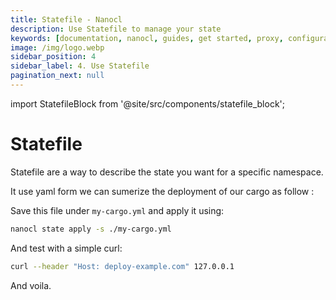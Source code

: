 ```yaml
---
title: Statefile - Nanocl
description: Use Statefile to manage your state
keywords: [documentation, nanocl, guides, get started, proxy, configuration, state, file, config, yaml, yml, statefile]
image: /img/logo.webp
sidebar_position: 4
sidebar_label: 4. Use Statefile
pagination_next: null
---
```


import StatefileBlock from '@site/src/components/statefile_block';

# Statefile

Statefile are a way to describe the state you want for a specific namespace.

It use yaml form we can sumerize the deployment of our cargo as follow :

<StatefileBlock example="get-started/deployment" />

Save this file under `my-cargo.yml` and apply it using:

```sh
nanocl state apply -s ./my-cargo.yml
```

And test with a simple curl:

```sh
curl --header "Host: deploy-example.com" 127.0.0.1
```

And voila.
